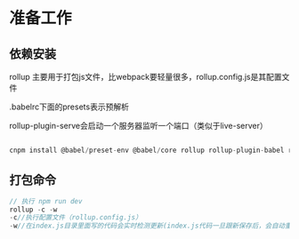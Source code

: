 # 准备工作

## 依赖安装

rollup 主要用于打包js文件，比webpack要轻量很多，rollup.config.js是其配置文件

.babelrc下面的presets表示预解析

rollup-plugin-serve会启动一个服务器监听一个端口（类似于live-server）

```javascript

cnpm install @babel/preset-env @babel/core rollup rollup-plugin-babel rollup-plugin-serve

```

## 打包命令

```javascript
// 执行 npm run dev
rollup -c -w
-c//执行配置文件（rollup.config.js）
-w//在index.js目录里面写的代码会实时检测更新(index.js代码一旦跟新保存后，会自动重新打包输入到dist目录)

```
